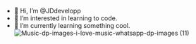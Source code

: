 - 👋 Hi, I’m @JDdevelopp
- 👀 I’m interested in learning to code.
- 🌱 I’m currently learning something cool.
![Music-dp-images-i-love-music-whatsapp-dp-images (11)](https://user-images.githubusercontent.com/100711174/156210656-bace002e-d902-44cb-a65a-241f5441eada.jpg)
<!---
JDdevelopp/JDdevelopp is a ✨ special ✨ repository because its `README.md` (this file) appears on your GitHub profile.
You can click the Preview link to take a look at your changes.
--->
